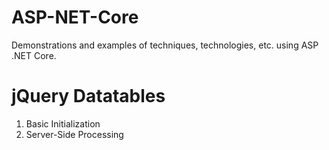 # ASP-NET-Core
Demonstrations and examples of techniques, technologies, etc. using ASP .NET Core.

<h1>jQuery Datatables</h1>
<ol>
  <li>Basic Initialization</li>
  <li>Server-Side Processing</li>
</ol>
